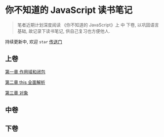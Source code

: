 # 你不知道的 JavaScript 读书笔记

> 笔者近期计划深度阅读 《你不知道的 JavaScript》上 中 下卷, 以巩固语言基础, 故记录下读书笔记, 供自己复习也方便他人.

持续更新中, 欢迎 `star` [传送门](https://github.com/muzqi/you-dont-know-js/blob/master/README.md)

## 上卷

[第一章 作用域和闭包](https://github.com/muzqi/you-dont-know-js/blob/master/%E4%B8%8A%E5%8D%B7/%E7%AC%AC%E4%B8%80%E7%AB%A0%20%E4%BD%9C%E7%94%A8%E5%9F%9F%E5%92%8C%E9%97%AD%E5%8C%85.md)

[第二章 this 全面解析](https://github.com/muzqi/you-dont-know-js/blob/master/%E4%B8%8A%E5%8D%B7/%E7%AC%AC%E4%BA%8C%E7%AB%A0%20this%20%E5%85%A8%E9%9D%A2%E8%A7%A3%E6%9E%90.md)

[第三章 对象](https://github.com/muzqi/you-dont-know-js/blob/master/%E4%B8%8A%E5%8D%B7/%E7%AC%AC%E4%B8%89%E7%AB%A0%20%E5%AF%B9%E8%B1%A1.md)

## 中卷

## 下卷
